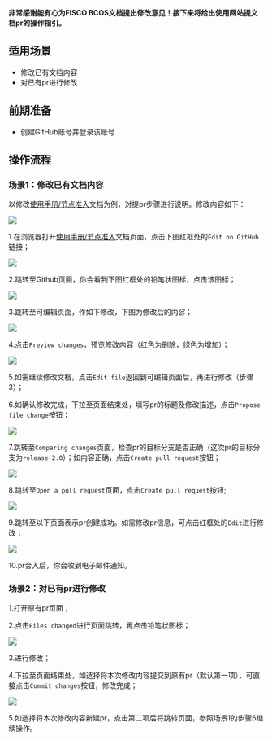 **非常感谢能有心为FISCO BCOS文档提出修改意见！接下来将给出使用网站提文档pr的操作指引。**

## 适用场景

- 修改已有文档内容
- 对已有pr进行修改

## 前期准备

- 创建GitHub账号并登录该账号

## 操作流程

### 场景1：修改已有文档内容

以修改[使用手册/节点准入](https://fisco-bcos-documentation.readthedocs.io/zh_CN/latest/docs/manual/node_management.html)文档为例，对提pr步骤进行说明。修改内容如下：

![](images/pr/example.png)

1.在浏览器打开[使用手册/节点准入](https://fisco-bcos-documentation.readthedocs.io/zh_CN/latest/docs/manual/node_management.html)文档页面，点击下图红框处的`Edit on GitHub`链接；

![](images/pr/edit_on_github.png)

2.跳转至Github页面，你会看到下图红框处的铅笔状图标，点击该图标；

![](images/pr/edit_on_file.png)

3.跳转至可编辑页面，作如下修改，下图为修改后的内容；

![](images/pr/modify_example.png)

4.点击`Preview changes`，预览修改内容（红色为删除，绿色为增加）；

![](images/pr/preview_change.png)

5.如需继续修改文档，点击`Edit file`返回到可编辑页面后，再进行修改（步骤3）；

6.如确认修改完成，下拉至页面结束处，填写pr的标题及修改描述，点击`Propose file change`按钮；

![](images/pr/propose_file_change.png)

7.跳转至`Comparing changes`页面，检查pr的目标分支是否正确（这次pr的目标分支为`release-2.0`）；如内容正确，点击`Create pull request`按钮；

![](images/pr/compare.png)

8.跳转至`Open a pull request`页面，点击`Create pull request`按钮;

![](images/pr/create_pull.png)

9.跳转至以下页面表示pr创建成功。如需修改pr信息，可点击红框处的`Edit`进行修改；

![](images/pr/success.png)

10.pr合入后，你会收到电子邮件通知。

### 场景2：对已有pr进行修改

1.打开原有pr页面；

2.点击`Files changed`进行页面跳转，再点击铅笔状图标；

![](images/pr/edit_on_pr.png)

3.进行修改；

4.下拉至页面结束处，如选择将本次修改内容提交到原有pr（默认第一项），可直接点击`Commit changes`按钮，修改完成；

![](images/pr/commit_change.png)

5.如选择将本次修改内容新建pr，点击第二项后将跳转页面，参照场景1的步骤6继续操作。
